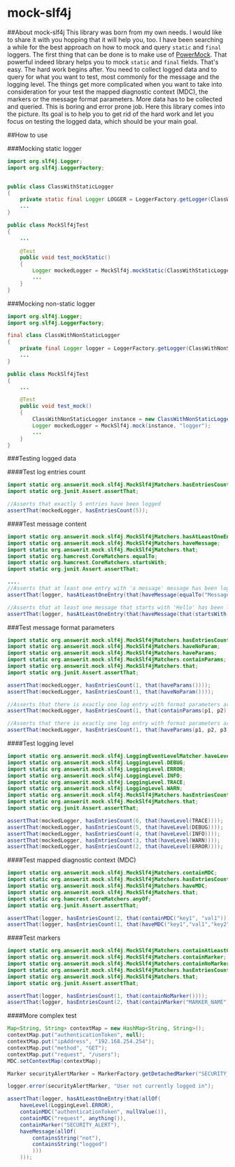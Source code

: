 # mock-slf4j

##About mock-slf4j
This library was born from my own needs. I would like to share it with you hopping that it will help you, too. I have been searching a while for the best approach on how to mock and query `static` and `final` loggers. The first thing that can be done is to make use of [PowerMock](https://code.google.com/p/powermock/). That powerful indeed library helps you to mock `static` and `final` fields. That's easy. The hard work begins after. You need to collect logged data and to query for what you want to test, most commonly for the message and the logging level. The things get more complicated when you want to take into consideration for your test the mapped diagnostic context (MDC), the markers or the message format parameters. More data has to be collected and queried. This is boring and error prone job. Here this library comes into the picture. Its goal is to help you to get rid of the hard work and let you focus on testing the logged data, which should be your main goal.

##How to use

###Mocking static logger

```java
import org.slf4j.Logger;
import org.slf4j.LoggerFactory;


public class ClassWithStaticLogger 
{
	private static final Logger LOGGER = LoggerFactory.getLogger(ClassWithStaticLogger.class);
	...
}

```

```java
public class MockSlf4jTest 
{
	...
	
	@Test
	public void test_mockStatic()
	{
		Logger mockedLogger = MockSlf4j.mockStatic(ClassWithStaticLogger.class, "LOGGER");
		...
	}
}
```

###Mocking non-static logger

```java
import org.slf4j.Logger;
import org.slf4j.LoggerFactory;

final class ClassWithNonStaticLogger 
{
	private final Logger logger = LoggerFactory.getLogger(ClassWithNonStaticLogger.class);
	...
}

```

```java
public class MockSlf4jTest 
{
	...

	@Test
	public void test_mock()
	{
		ClassWithNonStaticLogger instance = new ClassWithNonStaticLogger();
		Logger mockedLogger = MockSlf4j.mock(instance, "logger");
		...
	}
}
```
###Testing logged data

####Test log entries count

```java
import static org.answerit.mock.slf4j.MockSlf4jMatchers.hasEntriesCount;
import static org.junit.Assert.assertThat;

//Asserts that exactly 5 entries have been logged 
assertThat(mockedLogger, hasEntriesCount(5));
```

####Test message content
```java
import static org.answerit.mock.slf4j.MockSlf4jMatchers.hasAtLeastOneEntryThat;
import static org.answerit.mock.slf4j.MockSlf4jMatchers.haveMessage;
import static org.answerit.mock.slf4j.MockSlf4jMatchers.that;
import static org.hamcrest.CoreMatchers.equalTo;
import static org.hamcrest.CoreMatchers.startsWith;
import static org.junit.Assert.assertThat;

....
//Asserts that at least one entry with 'a message' message has been logged 
assertThat(logger, hasAtLeastOneEntry(that(haveMessage(equalTo("Message")))));

//Asserts that at least one message that starts with 'Hello' has been logged
assertThat(logger, hasAtLeastOneEntry(that(haveMessage(that(startsWith("Hello"))))));
```

###Test message format parameters
```java
import static org.answerit.mock.slf4j.MockSlf4jMatchers.hasEntriesCount;
import static org.answerit.mock.slf4j.MockSlf4jMatchers.haveNoParam;
import static org.answerit.mock.slf4j.MockSlf4jMatchers.haveParams;
import static org.answerit.mock.slf4j.MockSlf4jMatchers.containParams;
import static org.answerit.mock.slf4j.MockSlf4jMatchers.that;
import static org.junit.Assert.assertThat;

assertThat(mockedLogger, hasEntriesCount(1, that(haveParams())));
assertThat(mockedLogger, hasEntriesCount(1, that(haveNoParam())));

//Asserts that there is exactly one log entry with format parameters array that includes p1 and p2
assertThat(mockedLogger, hasEntriesCount(1, that(containParams(p1, p2))));

//Asserts that there is exactly one log entry with format parameters array equals to {p1,p2,p3}
assertThat(mockedLogger, hasEntriesCount(1, that(haveParams(p1, p2, p3))));
```

####Test logging level
```java
import static org.answerit.mock.slf4j.LoggingEventLevelMatcher.haveLevel;
import static org.answerit.mock.slf4j.LoggingLevel.DEBUG;
import static org.answerit.mock.slf4j.LoggingLevel.ERROR;
import static org.answerit.mock.slf4j.LoggingLevel.INFO;
import static org.answerit.mock.slf4j.LoggingLevel.TRACE;
import static org.answerit.mock.slf4j.LoggingLevel.WARN;
import static org.answerit.mock.slf4j.MockSlf4jMatchers.hasEntriesCount;
import static org.answerit.mock.slf4j.MockSlf4jMatchers.that;
import static org.junit.Assert.assertThat;

assertThat(mockedLogger, hasEntriesCount(6, that(haveLevel(TRACE))));
assertThat(mockedLogger, hasEntriesCount(5, that(haveLevel(DEBUG))));
assertThat(mockedLogger, hasEntriesCount(4, that(haveLevel(INFO))));
assertThat(mockedLogger, hasEntriesCount(3, that(haveLevel(WARN))));
assertThat(mockedLogger, hasEntriesCount(2, that(haveLevel(ERROR))));
```

####Test mapped diagnostic context (MDC)
```java
import static org.answerit.mock.slf4j.MockSlf4jMatchers.containMDC;
import static org.answerit.mock.slf4j.MockSlf4jMatchers.hasEntriesCount;
import static org.answerit.mock.slf4j.MockSlf4jMatchers.haveMDC;
import static org.answerit.mock.slf4j.MockSlf4jMatchers.that;
import static org.hamcrest.CoreMatchers.anyOf;
import static org.junit.Assert.assertThat;

assertThat(logger, hasEntriesCount(2, that(containMDC("key1", "val1"))));
assertThat(logger, hasEntriesCount(1, that(haveMDC("key1","val1","key2","val2","key3","val3"))));
```

####Test markers
```java
import static org.answerit.mock.slf4j.MockSlf4jMatchers.containAtLeastOneMarker;
import static org.answerit.mock.slf4j.MockSlf4jMatchers.containMarker;
import static org.answerit.mock.slf4j.MockSlf4jMatchers.containNoMarker;
import static org.answerit.mock.slf4j.MockSlf4jMatchers.hasEntriesCount;
import static org.answerit.mock.slf4j.MockSlf4jMatchers.that;
import static org.junit.Assert.assertThat;

assertThat(logger, hasEntriesCount(1, that(containNoMarker())));
assertThat(logger, hasEntriesCount(2, that(containMarker("MARKER_NAME"))));
```

####More complex test
```java
Map<String, String> contextMap = new HashMap<String, String>();
contextMap.put("authenticationToken", null);
contextMap.put("ipAddress", "192.168.254.254");
contextMap.put("method", "GET");
contextMap.put("request", "/users");
MDC.setContextMap(contextMap);

Marker securityAlertMarker = MarkerFactory.getDetachedMarker("SECURITY_ALERT");

logger.error(securityAlertMarker, "User not currently logged in");

assertThat(logger, hasAtLeastOneEntry(that(allOf(
	haveLevel(LoggingLevel.ERROR),
	containMDC("authenticationToken", nullValue()),
	containMDC("request", anything()),
	containMarker("SECURITY_ALERT"),
	haveMessage(allOf(
		containsString("not"),
		containsString("logged")
		)))
	)));
```